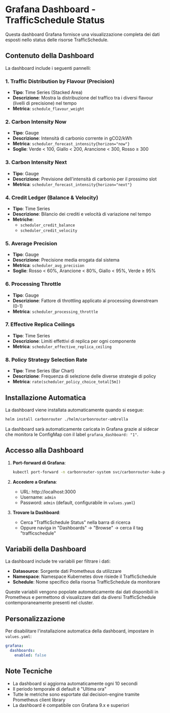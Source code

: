 # Grafana Dashboard - TrafficSchedule Status

Questa dashboard Grafana fornisce una visualizzazione completa dei dati esposti nello status delle risorse TrafficSchedule.

## Contenuto della Dashboard

La dashboard include i seguenti pannelli:

### 1. Traffic Distribution by Flavour (Precision)
- **Tipo**: Time Series (Stacked Area)
- **Descrizione**: Mostra la distribuzione del traffico tra i diversi flavour (livelli di precisione) nel tempo
- **Metrica**: `schedule_flavour_weight`

### 2. Carbon Intensity Now
- **Tipo**: Gauge
- **Descrizione**: Intensità di carbonio corrente in gCO2/kWh
- **Metrica**: `scheduler_forecast_intensity{horizon="now"}`
- **Soglie**: Verde < 100, Giallo < 200, Arancione < 300, Rosso ≥ 300

### 3. Carbon Intensity Next
- **Tipo**: Gauge
- **Descrizione**: Previsione dell'intensità di carbonio per il prossimo slot
- **Metrica**: `scheduler_forecast_intensity{horizon="next"}`

### 4. Credit Ledger (Balance & Velocity)
- **Tipo**: Time Series
- **Descrizione**: Bilancio dei crediti e velocità di variazione nel tempo
- **Metriche**: 
  - `scheduler_credit_balance`
  - `scheduler_credit_velocity`

### 5. Average Precision
- **Tipo**: Gauge
- **Descrizione**: Precisione media erogata dal sistema
- **Metrica**: `scheduler_avg_precision`
- **Soglie**: Rosso < 60%, Arancione < 80%, Giallo < 95%, Verde ≥ 95%

### 6. Processing Throttle
- **Tipo**: Gauge
- **Descrizione**: Fattore di throttling applicato al processing downstream (0-1)
- **Metrica**: `scheduler_processing_throttle`

### 7. Effective Replica Ceilings
- **Tipo**: Time Series
- **Descrizione**: Limiti effettivi di replica per ogni componente
- **Metrica**: `scheduler_effective_replica_ceiling`

### 8. Policy Strategy Selection Rate
- **Tipo**: Time Series (Bar Chart)
- **Descrizione**: Frequenza di selezione delle diverse strategie di policy
- **Metrica**: `rate(scheduler_policy_choice_total[5m])`

## Installazione Automatica

La dashboard viene installata automaticamente quando si esegue:

```bash
helm install carbonrouter ./helm/carbonrouter-umbrella
```

La dashboard sarà automaticamente caricata in Grafana grazie al sidecar che monitora le ConfigMap con il label `grafana_dashboard: "1"`.

## Accesso alla Dashboard

1. **Port-forward di Grafana**:
   ```bash
   kubectl port-forward -n carbonrouter-system svc/carbonrouter-kube-prometheus-sta-grafana 3000:80
   ```

2. **Accedere a Grafana**:
   - URL: http://localhost:3000
   - Username: `admin`
   - Password: `admin` (default, configurabile in `values.yaml`)

3. **Trovare la Dashboard**:
   - Cerca "TrafficSchedule Status" nella barra di ricerca
   - Oppure naviga in "Dashboards" → "Browse" → cerca il tag "trafficschedule"

## Variabili della Dashboard

La dashboard include tre variabili per filtrare i dati:

- **Datasource**: Sorgente dati Prometheus da utilizzare
- **Namespace**: Namespace Kubernetes dove risiede il TrafficSchedule
- **Schedule**: Nome specifico della risorsa TrafficSchedule da monitorare

Queste variabili vengono popolate automaticamente dai dati disponibili in Prometheus e permettono di visualizzare dati da diversi TrafficSchedule contemporaneamente presenti nel cluster.

## Personalizzazione

Per disabilitare l'installazione automatica della dashboard, impostare in `values.yaml`:

```yaml
grafana:
  dashboards:
    enabled: false
```

## Note Tecniche

- La dashboard si aggiorna automaticamente ogni 10 secondi
- Il periodo temporale di default è "Ultima ora"
- Tutte le metriche sono esportate dal decision-engine tramite Prometheus client library
- La dashboard è compatibile con Grafana 9.x e superiori
